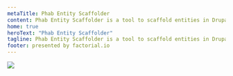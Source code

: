 ```yaml
---
metaTitle: Phab Entity Scaffolder
content: Phab Entity Scaffolder is a tool to scaffold entities in Drupal.
home: true
heroText: "Phab Entity Scaffolder"
tagline: Phab Entity Scaffolder is a tool to scaffold entities in Drupal.
footer: presented by factorial.io
---
```

<div class="footer footer-img">
    <a href="https://www.factorial.io"><img src="//logo.factorial.io/white.svg"></a>
</div>


